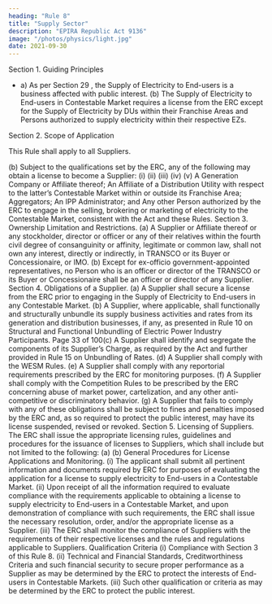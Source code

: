 ```yaml
---
heading: "Rule 8"
title: "Supply Sector"
description: "EPIRA Republic Act 9136"
image: "/photos/physics/light.jpg"
date: 2021-09-30
---
```


Section 1. Guiding Principles

- a) As per Section 29 , the Supply of Electricity to End-users is a business affected with public interest.
(b) The Supply of Electricity to End-users in Contestable Market requires a license from the ERC except for the Supply of Electricity by DUs within their Franchise Areas and Persons
authorized to supply electricity within their respective EZs.

Section 2. Scope of Application

This Rule shall apply to all Suppliers.

(b) Subject to the qualifications set by the ERC, any of the following may
obtain a license to become a Supplier:
(i)
(ii)
(iii)
(iv)
(v)
A Generation Company or Affiliate thereof;
An Affiliate of a Distribution Utility with respect to the latter’s
Contestable Market within or outside its Franchise Area;
Aggregators;
An IPP Administrator; and
Any other Person authorized by the ERC to engage in the
selling, brokering or marketing of electricity to the Contestable
Market, consistent with the Act and these Rules.
Section 3. Ownership Limitation and Restrictions.
(a) A Supplier or Affiliate thereof or any stockholder, director or officer or
any of their relatives within the fourth civil degree of consanguinity or
affinity, legitimate or common law, shall not own any interest, directly
or indirectly, in TRANSCO or its Buyer or Concessionaire, or IMO.
(b) Except for ex-officio government-appointed representatives, no Person
who is an officer or director of the TRANSCO or its Buyer or
Concessionaire shall be an officer or director of any Supplier.
Section 4. Obligations of a Supplier.
(a) A Supplier shall secure a license from the ERC prior to engaging in
the Supply of Electricity to End-users in any Contestable Market.
(b) A Supplier, where applicable, shall functionally and structurally
unbundle its supply business activities and rates from its generation
and distribution businesses, if any, as presented in Rule 10 on
Structural and Functional Unbundling of Electric Power Industry
Participants.
Page 33 of 100(c) A Supplier shall identify and segregate the components of its
Supplier’s Charge, as required by the Act and further provided in Rule
15 on Unbundling of Rates.
(d) A Supplier shall comply with the WESM Rules.
(e) A Supplier shall comply with any reportorial requirements prescribed
by the ERC for monitoring purposes.
(f) A Supplier shall comply with the Competition Rules to be prescribed
by the ERC concerning abuse of market power, cartelization, and any
other anti-competitive or discriminatory behavior.
(g) A Supplier that fails to comply with any of these obligations shall be
subject to fines and penalties imposed by the ERC and, as so required
to protect the public interest, may have its license suspended, revised
or revoked.
Section 5. Licensing of Suppliers.
The ERC shall issue the appropriate licensing rules, guidelines and
procedures for the issuance of licenses to Suppliers, which shall include but
not limited to the following:
(a)
(b)
General Procedures for License Applications and Monitoring.
(i) The applicant shall submit all pertinent information and
documents required by ERC for purposes of evaluating the
application for a license to supply electricity to End-users in a
Contestable Market.
(ii) Upon receipt of all the information required to evaluate
compliance with the requirements applicable to obtaining a
license to supply electricity to End-users in a Contestable
Market, and upon demonstration of compliance with such
requirements, the ERC shall issue the necessary resolution,
order, and/or the appropriate license as a Supplier.
(iii) The ERC shall monitor the compliance of Suppliers with the
requirements of their respective licenses and the rules and
regulations applicable to Suppliers.
Qualification Criteria
(i) Compliance with Section 3 of this Rule 8.
(ii) Technical and Financial Standards, Creditworthiness Criteria
and such financial security to secure proper performance as a
Supplier as may be determined by the ERC to protect the
interests of End-users in Contestable Markets.
(iii) Such other qualification or criteria as may be determined by the
ERC to protect the public interest.


